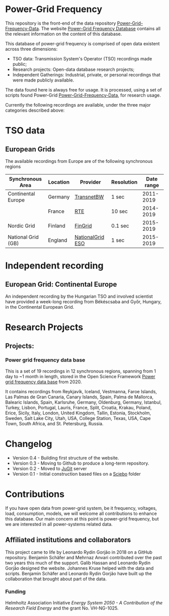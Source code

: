 # Power-Grid Frequency

This repository is the front-end of the data repository [Power-Grid-Frequency-Data](https://github.com/LRydin/Power-Grid-Frequency-Data). The website [Power-Grid Frequency Database](https://lrydin.github.io/Power-Grid-Frequency/) contains all the relevant information on the content of this database.

This database of power-grid frequency is comprised of open data existent across three dimensions:
 - TSO data: Transmission System's Operator (TSO) recordings made public;
 - Research projects: Open-data database research projects;
 - Independent Gatherings: Industrial, private, or personal recordings that were made publicly available.

The data found here is always free for usage. It is processed, using a set of scripts found Power-Grid [Power-Grid-Frequency-Data](https://github.com/LRydin/Power-Grid-Frequency-Data/scripts), for research usage.

Currently the following recordings are available, under the three major categories described above:

# TSO data
## European Grids

The available recordings from Europe are of the following synchronous regions

Synchronous Area| Location | Provider | Resolution | Date range |
| --- | --- | --- | --- | --- |
| Continental Europe | Germany | [TransnetBW](https://www.transnetbw.com/en/energy-market/ancillary-services/control-reserve-demand-activation)|  1 sec | 2011-2019 |
|   | France |  [RTE](https://clients.rte-france.com/lang/an/visiteurs/vie/vie_frequence.jsp) | 10 sec | 2014-2019 |
| Nordic Grid | Finland | [FinGrid](https://data.fingrid.fi/en/dataset/frequency-historical-data) | 0.1 sec | 2015-2019 |
| National Grid (GB) | England | [NationalGrid ESO](https://www.nationalgrideso.com/balancing-services/frequency-response-services/historic-frequency-data) | 1 sec | 2015-2019 |


# Independent recording
## European Grid: Continental Europe
An independent recording by the Hungarian TSO and involved scientist have provided a week-long recording from Békéscsaba and Győr, Hungary, in the Continental European Grid.

# Research Projects
## Projects:
### Power grid frequency data base
This is a set of 19 recordings in 12 synchronous regions, spanning from 1 day to ~1 month in length, stored in the Open Science Framework [Power grid frequency data base](https://osf.io/by5hu/) from 2020.

It contains recordings from Reykjavík, Iceland, Vestmanna, Faroe Islands, Las Palmas de Gran Canaria, Canary Islands, Spain, Palma de Mallorca, Balearic Islands, Spain, Karlsruhe, Germany, Oldenburg, Germany, Istanbul, Turkey, Lisbon, Portugal, Lauris, France, Split, Croatia, Krakau, Poland, Erice, Sicily, Italy, London, United Kingdom, Tallin, Estonia, Stockholm, Sweden, Salt Lake City, Utah, USA, College Station, Texas, USA, Cape Town, South Africa, and St. Petersburg, Russia.

# Changelog
- Version 0.4 - Building first structure of the website.
- Version 0.3 - Moving to Github to produce a long-term repository.
- Version 0.2 - Moved to [JuGit](https://jugit.fz-juelich.de/) server
- Version 0.1 - Initial construction based files on a [Sciebo](https://www.sciebo.de/) folder

# Contributions
If you have open data from power-grid system, be it frequency, voltages, load, consumption, models, we will welcome all contributions to enhance this database. Our main concern at this point is power-grid frequency, but we are interested in all power-systems related data.

## Affiliated institutions and collaborators

This project came to life by Leonardo Rydin Gorjão in 2018 on a GitHub repository. Benjamin Schäfer and Mehrnaz Anvari contributed over the past two years this much of the support. Galib Hassan and Leonardo Rydin Gorjão designed the website. Johannes Kruse helped with the data and scripts. Benjamin Schäfer and Leonardo Rydin Gorjão have built up the collaboration that brought about part of the data.

### Funding
Helmholtz Association Initiative *Energy System 2050 - A Contribution of the Research Field Energy* and the grant No. VH-NG-1025.
